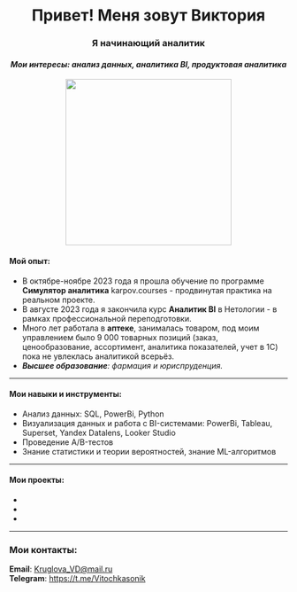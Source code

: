 <h1 align="center">Привет! Меня зовут Виктория </a> 
<h3 align="center">  Я начинающий аналитик </h3>
<h4 align="center">  <i> Мои интересы: анализ данных, аналитика BI, продуктовая аналитика</i>  </h4>

<div id="header" align="center">
  <img src="https://media.giphy.com/media/QVxrNzhAaKO1xkH4y1/giphy.gif" width="300"/>
</div>

#### Мой опыт:

- В октябре-ноябре 2023 года я прошла обучение по программе **Симулятор аналитика** karpov.courses - продвинутая практика на реальном проекте.
- В августе 2023 года я закончила курс **Аналитик BI** в Нетологии - в рамках профессиональной переподготовки.
- Много лет работала в **аптеке**, занималась товаром, под моим управлением было 9 000 товарных позиций (заказ, ценообразование, ассортимент, аналитика показателей, учет в 1С) пока не увлеклась аналитикой всерьёз.
- _**Высшее образование**: фармация и юриспруденция._
---

#### Мои навыки и инструменты:
- Анализ данных: SQL, PowerBi, Python
- Визуализация данных и работа с BI-системами: PowerBi, Tableau, Superset, Yandex Datalens, Looker Studio
- Проведение A/B-тестов
- Знание статистики и теории вероятностей, знание ML-алгоритмов
---
#### Мои проекты:
-
-
-
---
### Мои контакты:
**Email**: Kruglova_VD@mail.ru    
**Telegram**: https://t.me/Vitochkasonik
